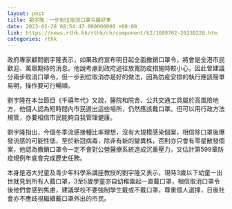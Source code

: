 ```yaml
---
layout: post
title: 劉宇隆：一步到位取消口罩令屬好事
date: 2023-02-28 08:54:47.000000000 +08:00
link: https://news.rthk.hk/rthk/ch/component/k2/1689762-20230228.htm
categories: rthk
---
```


政府專家顧問劉宇隆表示，如果政府宣布明日起全面撤銷口罩令，將會是全港市民歡迎、萬眾期待的消息。他說考慮到政府過往放寬防疫措施時較小心，因此曾建議分兩步取消口罩令，但一步到位取消亦是好的做法，因為防疫安排的執行應該簡單易明，操作要可行暢順。

劉宇隆在本台節目《千禧年代》又說，醫院和院舍、公共交通工具屬於高風險地方，他個人認為短時間內市民進出這些場所，仍然應該戴口罩。但可以用行政方法規管，亦要相信市民能夠自我管理健康。

劉宇隆指出，今個冬季流感接種比率理想，沒有大規模感染個案，相信除口罩後爆發流感的可能性低，至於新冠病毒，除非有新的變異株，否則亦只會有零星散發個案，他認為撤銷口罩令一定不會對公營醫療系統造成沉重壓力，又估計第599章防疫規例年底會完成歷史任務。

本身是港大兒童及青少年科學系講座教授的劉宇隆又表示，現時3歲以下幼童一出世就見到所有人戴口罩，3至5歲學童亦自幼稚園起一直戴口罩，相信取消口罩令後他們會感到焦慮，建議學校不要強制學生戴或不戴口罩，尊重個人選擇，日後社會亦不應歧視繼續戴口罩外出的市民。
